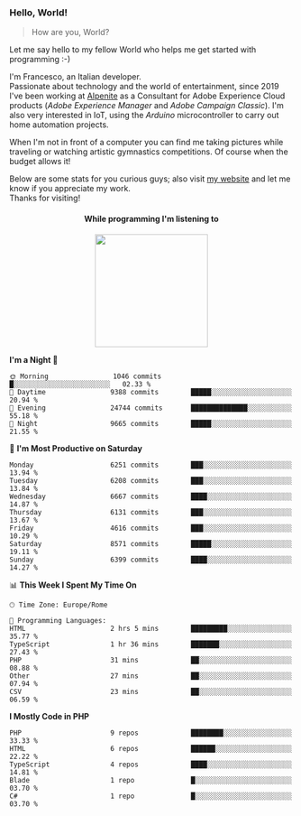 ### Hello, World!

> How are you, World?

Let me say hello to my fellow World who helps me get started with programming :-)

I'm Francesco, an Italian developer.  
Passionate about technology and the world of entertainment, since 2019 I've been working at [Alpenite](https://www.alpenite.com) as a Consultant for Adobe Experience Cloud products (*Adobe Experience Manager* and *Adobe Campaign Classic*). I'm also very interested in IoT, using the *Arduino* microcontroller to carry out home automation projects.

When I'm not in front of a computer you can find me taking pictures while traveling or watching artistic gymnastics competitions. Of course when the budget allows it!

Below are some stats for you curious guys; also visit [my website](https://www.francescorega.eu) and let me know if you appreciate my work.  
Thanks for visiting!

<div align="center">
  <h4>While programming I'm listening to</h4>
  <a href="https://apps.francescorega.eu/now-playing/11147232609" target="_blank"><img src="https://apps.francescorega.eu/now-playing/11147232609" width="200"></a>
</div>

<!--START_SECTION:waka-->
**I'm a Night 🦉** 

```text
🌞 Morning                1046 commits        █░░░░░░░░░░░░░░░░░░░░░░░░   02.33 % 
🌆 Daytime                9388 commits        █████░░░░░░░░░░░░░░░░░░░░   20.94 % 
🌃 Evening                24744 commits       ██████████████░░░░░░░░░░░   55.18 % 
🌙 Night                  9665 commits        █████░░░░░░░░░░░░░░░░░░░░   21.55 % 
```
📅 **I'm Most Productive on Saturday** 

```text
Monday                   6251 commits        ███░░░░░░░░░░░░░░░░░░░░░░   13.94 % 
Tuesday                  6208 commits        ███░░░░░░░░░░░░░░░░░░░░░░   13.84 % 
Wednesday                6667 commits        ████░░░░░░░░░░░░░░░░░░░░░   14.87 % 
Thursday                 6131 commits        ███░░░░░░░░░░░░░░░░░░░░░░   13.67 % 
Friday                   4616 commits        ███░░░░░░░░░░░░░░░░░░░░░░   10.29 % 
Saturday                 8571 commits        █████░░░░░░░░░░░░░░░░░░░░   19.11 % 
Sunday                   6399 commits        ████░░░░░░░░░░░░░░░░░░░░░   14.27 % 
```


📊 **This Week I Spent My Time On** 

```text
🕑︎ Time Zone: Europe/Rome

💬 Programming Languages: 
HTML                     2 hrs 5 mins        █████████░░░░░░░░░░░░░░░░   35.77 % 
TypeScript               1 hr 36 mins        ███████░░░░░░░░░░░░░░░░░░   27.43 % 
PHP                      31 mins             ██░░░░░░░░░░░░░░░░░░░░░░░   08.88 % 
Other                    27 mins             ██░░░░░░░░░░░░░░░░░░░░░░░   07.94 % 
CSV                      23 mins             ██░░░░░░░░░░░░░░░░░░░░░░░   06.59 % 
```

**I Mostly Code in PHP** 

```text
PHP                      9 repos             ████████░░░░░░░░░░░░░░░░░   33.33 % 
HTML                     6 repos             ██████░░░░░░░░░░░░░░░░░░░   22.22 % 
TypeScript               4 repos             ████░░░░░░░░░░░░░░░░░░░░░   14.81 % 
Blade                    1 repo              █░░░░░░░░░░░░░░░░░░░░░░░░   03.70 % 
C#                       1 repo              █░░░░░░░░░░░░░░░░░░░░░░░░   03.70 % 
```




<!--END_SECTION:waka-->
